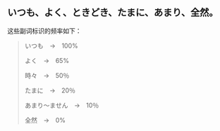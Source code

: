 ## いつも、よく、ときどき、たまに、あまり、全然。

这些副词标识的频率如下：

> いつも　→　100%
>
> よく　→　65%
>
> 時々　→　50％
>
> たまに　→　20％
>
> あまり～ません　→　10％
>
> 全然　→　0%


